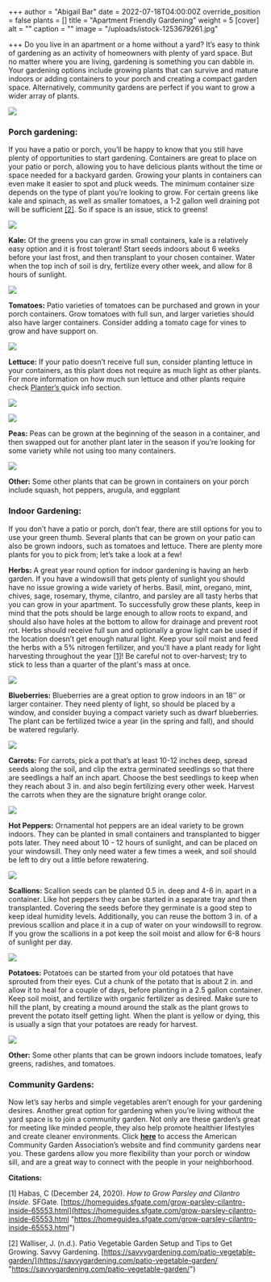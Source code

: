 +++
author = "Abigail Bar"
date = 2022-07-18T04:00:00Z
override_position = false
plants = []
title = "Apartment Friendly Gardening"
weight = 5
[cover]
alt = ""
caption = ""
image = "/uploads/istock-1253679261.jpg"

+++
Do you live in an apartment or a home without a yard? It’s easy to think of gardening as an activity of homeowners with plenty of yard space. But no matter where you are living, gardening is something you can dabble in. Your gardening options include growing plants that can survive and mature indoors or adding containers to your porch and creating a compact garden space. Alternatively, community gardens are perfect if you want to grow a wider array of plants.

![](/uploads/chivesblog3.jpg)

### Porch gardening:

If you have a patio or porch, you’ll be happy to know that you still have plenty of opportunities to start gardening. Containers are great to place on your patio or porch, allowing you to have delicious plants without the time or space needed for a backyard garden. Growing your plants in containers can even make it easier to spot and pluck weeds. The minimum container size depends on the type of plant you’re looking to grow. For certain greens like kale and spinach, as well as smaller tomatoes, a 1-2 gallon well draining pot will be sufficient [\[2\]](https://savvygardening.com/patio-vegetable-garden/). So if space is an issue, stick to greens!

![](/uploads/watercanblog3.jpg)

**Kale:** Of the greens you can grow in small containers, kale is a relatively easy option and it is frost tolerant! Start seeds indoors about 6 weeks before your last frost, and then transplant to your chosen container. Water when the top inch of soil is dry, fertilize every other week, and allow for 8 hours of sunlight.

![](/uploads/kaleblog3.jpg)

**Tomatoes:** Patio varieties of tomatoes can be purchased and grown in your porch containers. Grow tomatoes with full sun, and larger varieties should also have larger containers. Consider adding a tomato cage for vines to grow and have support on.

![](/uploads/tomatoblog3.jpg)

**Lettuce:** If your patio doesn’t receive full sun, consider planting lettuce in your containers, as this plant does not require as much light as other plants. For more information on how much sun lettuce and other plants require check [Planter’s ](https://planter.garden/)quick info section.

![](/uploads/lettuceblog3.jpg)

![](/uploads/sunblog3.png)

**Peas:** Peas can be grown at the beginning of the season in a container, and then swapped out for another plant later in the season if you’re looking for some variety while not using too many containers.

![](/uploads/snappeablog3.jpg)

**Other:** Some other plants that can be grown in containers on your porch include squash, hot peppers, arugula, and eggplant

### Indoor Gardening:

If you don’t have a patio or porch, don’t fear, there are still options for you to use your green thumb. Several plants that can be grown on your patio can also be grown indoors, such as tomatoes and lettuce. There are plenty more plants for you to pick from; let’s take a look at a few!

**Herbs:** A great year round option for indoor gardening is having an herb garden. If you have a windowsill that gets plenty of sunlight you should have no issue growing a wide variety of herbs. Basil, mint, oregano, mint, chives, sage, rosemary, thyme, cilantro, and parsley are all tasty herbs that you can grow in your apartment. To successfully grow these plants, keep in mind that the pots should be large enough to allow roots to expand, and should also have holes at the bottom to allow for drainage and prevent root rot. Herbs should receive full sun and optionally a grow light can be used if the location doesn’t get enough natural light. Keep your soil moist and feed the herbs with a 5% nitrogen fertilizer, and you'll have a plant ready for light harvesting throughout the year [\[1\]](https://homeguides.sfgate.com/grow-parsley-cilantro-inside-65553.html)! Be careful not to over-harvest; try to stick to less than a quarter of the plant's mass at once.

![](/uploads/basilblog3.jpg)

**Blueberries:** Blueberries are a great option to grow indoors in an 18’’ or larger container. They need plenty of light, so should be placed by a window, and consider buying a compact variety such as dwarf blueberries. The plant can be fertilized twice a year (in the spring and fall), and should be watered regularly.

![](/uploads/blueberryblog3.jpg)

**Carrots:** For carrots, pick a pot that’s at least 10-12 inches deep, spread seeds along the soil, and clip the extra germinated seedlings so that there are seedlings a half an inch apart. Choose the best seedlings to keep when they reach about 3 in. and also begin fertilizing every other week. Harvest the carrots when they are the signature bright orange color.

![](/uploads/carrotblog3.jpg)

**Hot Peppers:** Ornamental hot peppers are an ideal variety to be grown indoors. They can be planted in small containers and transplanted to bigger pots later. They need about 10 - 12 hours of sunlight, and can be placed on your windowsill. They only need water a few times a week, and soil should be left to dry out a little before rewatering.

![](/uploads/hotpepperblog3.jpg)

**Scallions:** Scallion seeds can be planted 0.5 in. deep and 4-6 in. apart in a container. Like hot peppers they can be started in a separate tray and then transplanted. Covering the seeds before they germinate is a good step to keep ideal humidity levels. Additionally, you can reuse the bottom 3 in. of a previous scallion and place it in a cup of water on your windowsill to regrow. If you grow the scallions in a pot keep the soil moist and allow for 6-8 hours of sunlight per day.

![](/uploads/greenonionblog3.jpg)

**Potatoes:** Potatoes can be started from your old potatoes that have sprouted from their eyes. Cut a chunk of the potato that is about 2 in. and allow it to heal for a couple of days, before planting in a 2.5 gallon container. Keep soil moist, and fertilize with organic fertilizer as desired. Make sure to hill the plant, by creating a mound around the stalk as the plant grows to prevent the potato itself getting light. When the plant is yellow or dying, this is usually a sign that your potatoes are ready for harvest.

![](/uploads/potatoblog3.jpg)

**Other:** Some other plants that can be grown indoors include tomatoes, leafy greens, radishes, and tomatoes.

### Community Gardens:

Now let’s say herbs and simple vegetables aren’t enough for your gardening desires. Another great option for gardening when you’re living without the yard space is to join a community garden. Not only are these garden’s great for meeting like minded people, they also help promote healthier lifestyles and create cleaner environments. Click [**here**](https://www.communitygarden.org/garden) to access the American Community Garden Association’s website and find community gardens near you. These gardens allow you more flexibility than your porch or window sill, and are a great way to connect with the people in your neighborhood.

**Citations:**

\[1\] Habas, C (December 24, 2020). _How to Grow Parsley and Cilantro Inside._ SFGate. [https://homeguides.sfgate.com/grow-parsley-cilantro-inside-65553.html](https://homeguides.sfgate.com/grow-parsley-cilantro-inside-65553.html "https://homeguides.sfgate.com/grow-parsley-cilantro-inside-65553.html")

\[2\] Walliser, J. (n.d.). Patio Vegetable Garden Setup and Tips to Get Growing. Savvy Gardening. [https://savvygardening.com/patio-vegetable-garden/](https://savvygardening.com/patio-vegetable-garden/ "https://savvygardening.com/patio-vegetable-garden/")